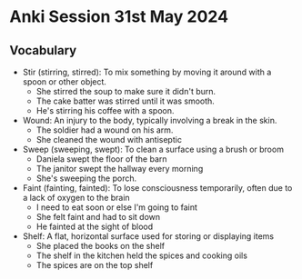 # Anki Session 31st May 2024

## Vocabulary

- Stir (stirring, stirred): To mix something by moving it around with a spoon or other object.
  - She stirred the soup to make sure it didn't burn.
  - The cake batter was stirred until it was smooth.
  - He's stirring his coffee with a spoon.
- Wound: An injury to the body, typically involving a break in the skin.
  - The soldier had a wound on his arm.
  - She cleaned the wound with antiseptic
- Sweep (sweeping, swept): To clean a surface using a brush or broom
  - Daniela swept the floor of the barn
  - The janitor swept the hallway every morning
  - She's sweeping the porch.
- Faint (fainting, fainted): To lose consciousness temporarily, often due to a lack of oxygen to the brain
  - I need to eat soon or else I'm going to faint
  - She felt faint and had to sit down
  - He fainted at the sight of blood
- Shelf: A flat, horizontal surface used for storing or displaying items
  - She placed the books on the shelf
  - The shelf in the kitchen held the spices and cooking oils
  - The spices are on the top shelf
